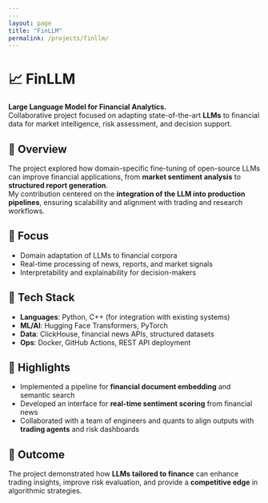 ```yaml
---
---
layout: page
title: "FinLLM"
permalink: /projects/finllm/
---
```


# 📈 FinLLM

**Large Language Model for Financial Analytics.**  
Collaborative project focused on adapting state-of-the-art **LLMs** to financial data for market intelligence, risk assessment, and decision support.

## 🔹 Overview
The project explored how domain-specific fine-tuning of open-source LLMs can improve financial applications, from **market sentiment analysis** to **structured report generation**.  
My contribution centered on the **integration of the LLM into production pipelines**, ensuring scalability and alignment with trading and research workflows.

## 🔹 Focus
- Domain adaptation of LLMs to financial corpora  
- Real-time processing of news, reports, and market signals  
- Interpretability and explainability for decision-makers  

## 🔹 Tech Stack
- **Languages**: Python, C++ (for integration with existing systems)  
- **ML/AI**: Hugging Face Transformers, PyTorch  
- **Data**: ClickHouse, financial news APIs, structured datasets  
- **Ops**: Docker, GitHub Actions, REST API deployment  

## 🔹 Highlights
- Implemented a pipeline for **financial document embedding** and semantic search  
- Developed an interface for **real-time sentiment scoring** from financial news  
- Collaborated with a team of engineers and quants to align outputs with **trading agents** and risk dashboards  

## 🔹 Outcome
The project demonstrated how **LLMs tailored to finance** can enhance trading insights, improve risk evaluation, and provide a **competitive edge** in algorithmic strategies.
